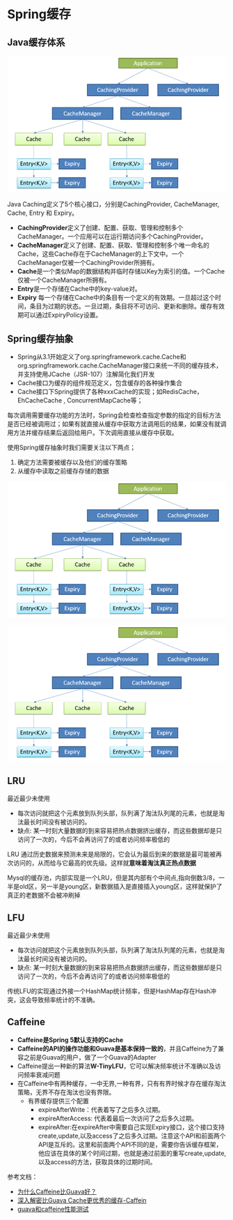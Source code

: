 # Spring缓存

## Java缓存体系
 ![cache]

 Java Caching定义了5个核心接口，分别是CachingProvider, CacheManager, Cache, Entry 和 Expiry。
 * **CachingProvider**定义了创建、配置、获取、管理和控制多个CacheManager。一个应用可以在运行期访问多个CachingProvider。
 * **CacheManager**定义了创建、配置、获取、管理和控制多个唯一命名的Cache，这些Cache存在于CacheManager的上下文中。一个CacheManager仅被一个CachingProvider所拥有。
 * **Cache**是一个类似Map的数据结构并临时存储以Key为索引的值。一个Cache仅被一个CacheManager所拥有。
 * **Entry**是一个存储在Cache中的key-value对。
 * **Expiry** 每一个存储在Cache中的条目有一个定义的有效期。一旦超过这个时间，条目为过期的状态。一旦过期，条目将不可访问、更新和删除。缓存有效期可以通过ExpiryPolicy设置。

## Spring缓存抽象

  * Spring从3.1开始定义了org.springframework.cache.Cache和org.springframework.cache.CacheManager接口来统一不同的缓存技术，并支持使用JCache（JSR-107）注解简化我们开发
  * Cache接口为缓存的组件规范定义，包含缓存的各种操作集合
  * Cache接口下Spring提供了各种xxxCache的实现；如RedisCache，EhCacheCache , ConcurrentMapCache等；

  每次调用需要缓存功能的方法时，Spring会检查检查指定参数的指定的目标方法是否已经被调用过；如果有就直接从缓存中获取方法调用后的结果，如果没有就调用方法并缓存结果后返回给用户。下次调用直接从缓存中获取。

  使用Spring缓存抽象时我们需要关注以下两点；
  1. 确定方法需要被缓存以及他们的缓存策略
  2. 从缓存中读取之前缓存存储的数据

   ![cache1]

   ![cache2]

## LRU
 最近最少未使用
   * 每次访问就把这个元素放到队列头部，队列满了淘汰队列尾的元素，也就是淘汰最长时间没有被访问的。
   * 缺点: 某一时刻大量数据的到来容易把热点数据挤出缓存，而这些数据却是只访问了一次的，今后不会再访问了的或者访问频率极低的

 LRU 通过历史数据来预测未来是局限的，它会认为最后到来的数据是最可能被再次访问的，从而给与它最高的优先级。这样就**意味着淘汰真正热点数据**

 Mysql的缓存池，内部实现是一个LRU，但是其内部有个中间点,指向倒数3/8，一半是old区，另一半是young区，新数据插入是直接插入young区，这样就保护了真正的老数据不会被冲刷掉

## LFU
最近最少未使用
  * 每次访问就把这个元素放到队列头部，队列满了淘汰队列尾的元素，也就是淘汰最长时间没有被访问的。
  * 缺点: 某一时刻大量数据的到来容易把热点数据挤出缓存，而这些数据却是只访问了一次的，今后不会再访问了的或者访问频率极低的

传统LFU的实现通过外接一个HashMap统计频率，但是HashMap存在Hash冲突，这会导致频率统计的不准确。

## Caffeine
* **Caffeine是Spring 5默认支持的Cache**
* **Caffeine的API的操作功能和Guava是基本保持一致的**，并且Caffeine为了兼容之前是Guava的用户，做了一个Guava的Adapter
* Caffeine提出一种新的算法**W-TinyLFU**，它可以解决频率统计不准确以及访问频率衰减问题
* 在Caffeine中有两种缓存，一中无界,一种有界，只有有界时候才存在缓存淘汰策略，无界不存在淘汰也没有界限。
  * 有界缓存提供三个配置
    * expireAfterWrite：代表着写了之后多久过期。
    * expireAfterAccess: 代表着最后一次访问了之后多久过期。
    * expireAfter:在expireAfter中需要自己实现Expiry接口，这个接口支持create,update,以及access了之后多久过期。注意这个API和前面两个API是互斥的。这里和前面两个API不同的是，需要你告诉缓存框架，他应该在具体的某个时间过期，也就是通过前面的重写create,update,以及access的方法，获取具体的过期时间。

参考文档：
 * [为什么Caffeine比Guava好？]
 * [深入解密比Guava Cache更优秀的缓存-Caffein]
 * [guava和caffeine性能测试]


[cache]:img/cache.png
[cache1]:img/cache.png
[cache2]:img/cache.png
[为什么Caffeine比Guava好？]: https://blog.csdn.net/qq_33330687/article/details/88857030
[深入解密比Guava Cache更优秀的缓存-Caffein]: https://my.oschina.net/u/4072299/blog/3025253
[guava和caffeine性能测试]: https://blog.csdn.net/hy245120020/article/details/78080686